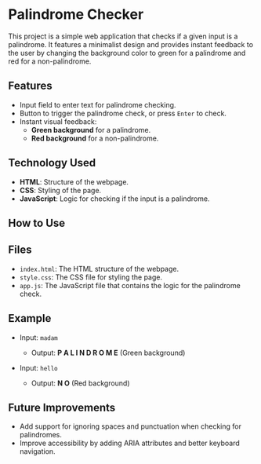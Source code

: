 
# Palindrome Checker

This project is a simple web application that checks if a given input is a palindrome. It features a minimalist design and provides instant feedback to the user by changing the background color to green for a palindrome and red for a non-palindrome.
## Features

- Input field to enter text for palindrome checking.
- Button to trigger the palindrome check, or press `Enter` to check.
- Instant visual feedback:
  - **Green background** for a palindrome.
  - **Red background** for a non-palindrome.
## Technology Used




- **HTML**: Structure of the webpage.
- **CSS**: Styling of the page.
- **JavaScript**: Logic for checking if the input is a palindrome.
## How to Use


## Files

- `index.html`: The HTML structure of the webpage.
- `style.css`: The CSS file for styling the page.
- `app.js`: The JavaScript file that contains the logic for the palindrome check.
## Example

- Input: `madam` 
  - Output: **P A L I N D R O M E** (Green background)
  
- Input: `hello`
  - Output: **N O** (Red background)
## Future Improvements

- Add support for ignoring spaces and punctuation when checking for palindromes.
- Improve accessibility by adding ARIA attributes and better keyboard navigation.
